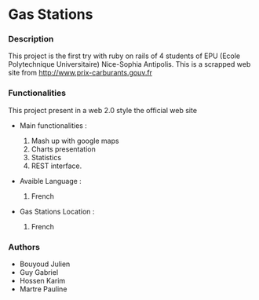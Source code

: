 # Gas Stations #

### Description ###

This project is the first try with ruby on rails of 4 students of EPU (Ecole Polytechnique Universitaire) Nice-Sophia Antipolis.
This is a scrapped web site from http://www.prix-carburants.gouv.fr


### Functionalities ###

This project present in a web 2.0 style the official web site

  * Main functionalities :
    1. Mash up with google maps
    1. Charts presentation
    1. Statistics
    1. REST interface.

  * Avaible Language :
    1. French

  * Gas Stations Location :
    1. French


### Authors ###

  * Bouyoud Julien
  * Guy     Gabriel
  * Hossen  Karim
  * Martre  Pauline
